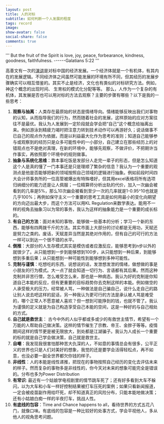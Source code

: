 ```yaml
---
layout: post
title: 人的对标
subtitle: 如何判断一个人发展的程度
tags: record
image:
show-avatar: false
social-share: false
comments: true
---
```

'''
But the fruit of the Spirit is love, joy, peace, forbearance, kindness, goodness, faithfulness.
------Galatians 5:22
'''

高善文有一次的[演讲](https://www.youtube.com/watch?v=j9uE91k0r5c)是对标中国的经济发展。一个经济体就是一个有机体，有其内在的发展逻辑。不同经济体之间虽然可能发展的环境有所不同，但其经历的发展步骤确实可以相互借鉴的。其实不止是经济，文化也有类似的对标研究方法。例如，神这个概念的出现时间、 生育权的模式化分配等等。 那么，人作为一个复杂的有机体，其发展是否也可以用对标的方法去观察？主要的步骤有哪些？以下是我的一些思考：

1. **观察与抽离**：人类存在最原始的状态是情绪导向。情绪能够反映出我们对事物的认知，从而指导我们的行为，然而随着社会的发展，这样原始的应对方案往往不是最优。我认为人发展到一定阶段就会学会把“自己”这个概念给抽离出来。例如游泳到精疲力竭时把注意力转到技术动作可以再游好久；说话做事不已自己的观点作为依据，而是以利益最大化作为思考的准则；知道自己能够参与或观察到的经历只是众多可能性中的一小部分，自己建立在那些经历上的对错观点也不是绝对真理，在新的环境中，能够先观察，不做评价，不把期许当作事实，再依照那个环境中的规则做事。
2. **抽象与系统化思维**：靠本事吃饭是发部分人走完一辈子的形态，但是怎么知道这个人是真的懂了一门本事还是只是理顺了繁杂的信息？我认为一个重要的观测点是他是否能够把新的领域按照自己领域的逻辑进行抽象。例如前段时间四大会计师事务所的一位高管被爆出有特殊嗜好，但其用excel表格将所有选项归纳细分的能力还是让人佩服；一位精算师分析出轨的代价，加入一次幽会被看到的几率是5%，那么10次幽会被看到至少一次的几率就是1-0.95^10也就是几乎100%；再例如保守主义一个重要的思考工具是如何用最小的变化向期望的方向迈出最大步，而这个方法可以用KL Regulation来数学表达。能用不一样的视角去抽象习以为常的事务，我认为这样的抽象能力是一个重要的成长标的。
3. **有自己的方法**：面对未知的事物，能够做一些基本的分析；学习一个新的东西，能够有四两拨千斤的方法。其实市面上大部分的讨论都是无用功，天赋还是努力之类的。废话，天赋差异当然是其绝对作用的，但有自己的可行的方法一样可以到达一个很不错的水平。
4. **倒推**：大部分的人生存模式其实是模仿或者应激反应，能够思考到n步以外的就很少了。从只能想到一步到能够想到100步，从只能想到一种后果，到能够想到多重后果；从只能想到一种可能性到能够想到多种可能性。
5. **克制与谨慎**：吃想吃的东西，说想说的话，发泄想发泄的情绪，做想做的事是小朋友的行为模式。大一点了就会知道一切行为、言语都有其后果。然而这种克制并非苦行僧，怎么难受怎么来，那也是一种病态。我认为好的克制是你知道自己本能的反应，但有更重要的目标趋势你去克制这样的本能。例如做空的人承受极大的压力，经常被人骂，一种做法是自己骗自己，说什么走自己的路让别人说去吧这样的屁话，另一种我认为更可行的方法是承认被人骂是难受的，哪个正常人不愿意被人喜欢？但一想到可能挣到的钱，也就不管了。我认为谨慎的定义就是为自己构造享受自己本能的空间，这是一种好的与自己相处的方式。
6. **自己就是救世主**： 古今中外的人似乎都或多或少的有救世主情节，希望有一个万能的人帮助自己做决策。这样的情节催生了宗教、帝王、金胖子等等。疫情期间这样的情节更是被无限放大，到处都是江湖骗子。我认为人成长一个重要的标的就是自己学会做决策，自己就是救世主。
7. **自嘲**：我发现我很害怕那种苦大仇深的人，不如意的事情总会有很多，公平正义的世界也只是人们对美好的想象，我觉的还是要学会活得轻松点，再不如意，也没必要一副全世界都欠你钱的样子。
8. **非线性**：人的本能是线性递推，把现在的事物按照自己经历的变化去评估未来的样子。然而复杂的事物多是非线性的，你今天对未来的想象可能完全是错误的。分布也多为Power Distribution
9. **有常识**: 最近有一个姑娘学电视剧里的情节跳车死了；还有好多看到大车不躲闪，以为大车和小车一样好控制结果被打车压死的案例；如果只看新闻报道，一定会被疫苗副作用给吓死，却不知道真正的风险分布，只能本能地做决策；还有小姑娘白痴一样的半夜打车，挑战人性。
10. **有底线的包容**：Time and Chance happens to all，看待世界的方式五花八门，就像口味。有底线的包容是一种比较好的处事方式，学会平视他人，多从他人的视角思考问题。
